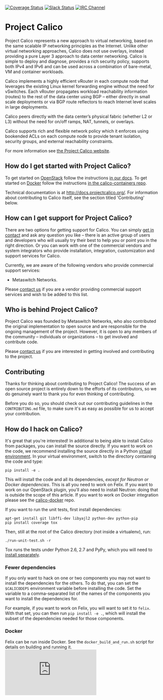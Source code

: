[![Coverage Status](https://coveralls.io/repos/projectcalico/calico/badge.svg?branch=master&service=github)](https://coveralls.io/github/projectcalico/calico?branch=master)
[![Slack Status](https://calicousers-slackin.herokuapp.com/badge.svg)](https://calicousers-slackin.herokuapp.com)
[![IRC Channel](https://img.shields.io/badge/irc-%23calico-blue.svg)](https://kiwiirc.com/client/irc.freenode.net/#calico)
# Project Calico

Project Calico represents a new approach to virtual networking, based on the
same scalable IP networking principles as the Internet.  Unlike other virtual
networking approaches, Calico does not use overlays, instead providing a pure
Layer 3 approach to data center networking.  Calico is simple to deploy and
diagnose, provides a rich security policy, supports both IPv4 and IPv6 and can
be used across a combination of bare-metal, VM and container workloads.

Calico implements a highly efficient vRouter in each compute node that
leverages the existing Linux kernel forwarding engine without the need for
vSwitches. Each vRouter propagates workload reachability information (routes)
to the rest of the data center using BGP – either directly in small scale
deployments or via BGP route reflectors to reach Internet level scales in large
deployments.

Calico peers directly with the data center’s physical fabric (whether L2 or L3)
without the need for on/off ramps, NAT, tunnels, or overlays.

Calico supports rich and flexible network policy which it enforces using
bookended ACLs on each compute node to provide tenant isolation, security
groups, and external reachability constraints.

For more information see [the Project Calico website](http://www.projectcalico.org/learn/).

## How do I get started with Project Calico?

To get started on [OpenStack](http://www.openstack.org/) follow the
instructions [in our docs](http://docs.projectcalico.org/en/latest/openstack.html).
To get started on [Docker](http://www.docker.com/) follow the instructions
[in the calico-containers repo](https://github.com/projectcalico/calico-containers/blob/master/README.md).

Technical documentation is at <http://docs.projectcalico.org/>. For
information about contributing to Calico itself, see the section titled
'Contributing' below.

## How can I get support for Project Calico?

There are two options for getting support for Calico. You can simply
[get in contact](http://www.projectcalico.org/contact/) and ask any question
you like – there is an active group of users and developers who will usually
try their best to help you or point you in the right direction. Or you can work
with one of the commercial vendors and system integrators who provide
installation, integration, customization and support services for Calico.

Currently, we are aware of the following vendors who provide commercial support
services:

- Metaswitch Networks.

Please [contact us](http://www.projectcalico.org/contact/) if you are a
vendor providing commercial support services and wish to be added to this list.

## Who is behind Project Calico?

Project Calico was founded by Metaswitch Networks, who also contributed the
original implementation to open source and are responsible for the ongoing
management of the project. However, it is open to any members of the community
– individuals or organizations – to get involved and contribute code.

Please [contact us](http://www.projectcalico.org/contact/) if you are
interested in getting involved and contributing to the project.

## Contributing

Thanks for thinking about contributing to Project Calico! The success of an
open source project is entirely down to the efforts of its contributors, so we
do genuinely want to thank you for even thinking of contributing.

Before you do so, you should check out our contributing guidelines in the
`CONTRIBUTING.md` file, to make sure it's as easy as possible for us to accept
your contribution.

## How do I hack on Calico?

It's great that you're interested! In additional to being able to install
Calico from packages, you can install the source directly. If you want to work
on the code, we recommend installing the source directly in a Python
[virtual environment](http://docs.python-guide.org/en/latest/dev/virtualenvs/).
In your virtual environment, switch to the directory containing the code and
type:

    pip install -e .

This will install the code and all its dependencies, *except for Neutron or
Docker dependencies*. This is all you need to work on Felix. If you want to
work on our OpenStack plugin, you'll also need to install Neutron: doing that
is outside the scope of this article.  If you want to work on Docker
integration please see the
[calico-docker](https://github.com/projectcalico/calico-docker) repo.

If you want to run the unit tests, first install dependencies:

    apt-get install git libffi-dev libyajl2 python-dev python-pip
    pip install coverage tox

Then, still at the root of the Calico directory (not inside a virtualenv), run:

    ./run-unit-test.sh -r

Tox runs the tests under Python 2.6, 2.7 and PyPy, which you will need to [install separately](http://pypy.readthedocs.org/en/latest/install.html).

### Fewer dependencies

If you only want to hack on one or two components you may not want to install
the dependencies for the others. To do that, you can set the `$CALICODEPS`
environment variable before installing the code. Set the variable to a
comma-separated list of the names of the components you want to install the
dependencies for.

For example, if you want to work on Felix, you will want to set it to `felix`.
With that set, you can then run `pip install -e .`, which will install the
subset of the dependencies needed for those components.

### Docker

Felix can be run inside Docker. See the `docker_build_and_run.sh` script for details on building and running it.
[![Analytics](https://ga-beacon.appspot.com/UA-52125893-3/calico/README.md?pixel)](https://github.com/igrigorik/ga-beacon)
